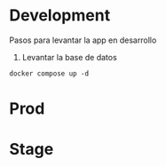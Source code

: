 # Development
Pasos para levantar la app en desarrollo

1. Levantar la base de datos
```
docker compose up -d
```

# Prod




# Stage
